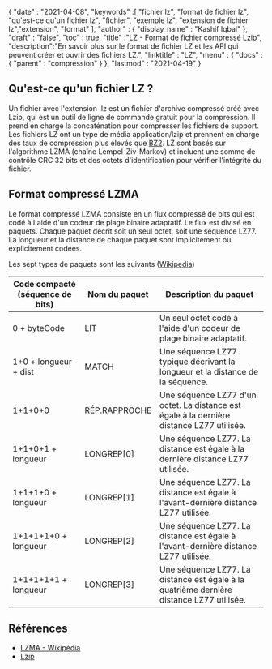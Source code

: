 {
  "date" : "2021-04-08",
  "keywords" :[ "fichier lz", "format de fichier lz", "qu'est-ce qu'un fichier lz", "fichier", "exemple lz", "extension de fichier lz","extension", "format" ],
  "author" : {
    "display_name" : "Kashif Iqbal"
},
  "draft" : "false",
  "toc" : true,
  "title" :"LZ - Format de fichier compressé Lzip",
  "description":"En savoir plus sur le format de fichier LZ et les API qui peuvent créer et ouvrir des fichiers LZ.",
  "linktitle" : "LZ",
  "menu" : {
    "docs" : {
      "parent" : "compression"
}
},
  "lastmod" : "2021-04-19"
}

## Qu'est-ce qu'un fichier LZ ?

Un fichier avec l'extension .lz est un fichier d'archive compressé créé avec Lzip, qui est un outil de ligne de commande gratuit pour la compression. Il prend en charge la concaténation pour compresser les fichiers de support. Les fichiers LZ ont un type de média application/lzip et prennent en charge des taux de compression plus élevés que [BZ2](/fr/compression/bz2/). LZ sont basés sur l'algorithme LZMA (chaîne Lempel-Ziv-Markov) et incluent une somme de contrôle CRC 32 bits et des octets d'identification pour vérifier l'intégrité du fichier.

## Format compressé LZMA

Le format compressé LZMA consiste en un flux compressé de bits qui est codé à l'aide d'un codeur de plage binaire adaptatif. Le flux est divisé en paquets. Chaque paquet décrit soit un seul octet, soit une séquence LZ77. La longueur et la distance de chaque paquet sont implicitement ou explicitement codées.

Les sept types de paquets sont les suivants ([Wikipedia](https://en.wikipedia.org/wiki/Lempel%E2%80%93Ziv%E2%80%93Markov_chain_algorithm#Compressed_format_overview))

|Code compacté (séquence de bits) |Nom du paquet |Description du paquet|
---|---|---|
|0 + byteCode| LIT| Un seul octet codé à l'aide d'un codeur de plage binaire adaptatif.|
|1+0 + longueur + dist| MATCH| Une séquence LZ77 typique décrivant la longueur et la distance de la séquence.|
|1+1+0+0| RÉP.RAPPROCHE| Une séquence LZ77 d'un octet. La distance est égale à la dernière distance LZ77 utilisée.|
|1+1+0+1 + longueur| LONGREP[0]| Une séquence LZ77. La distance est égale à la dernière distance LZ77 utilisée.|
|1+1+1+0 + longueur| LONGREP[1]| Une séquence LZ77. La distance est égale à l'avant-dernière distance LZ77 utilisée.|
|1+1+1+1+0 + longueur| LONGREP[2]| Une séquence LZ77. La distance est égale à l'avant-dernière distance LZ77 utilisée.|
|1+1+1+1+1 + longueur| LONGREP[3]| Une séquence LZ77. La distance est égale à la quatrième dernière distance LZ77 utilisée.|


## Références

* [LZMA - Wikipédia](https://en.wikipedia.org/wiki/Lempel%E2%80%93Ziv%E2%80%93Markov_chain_algorithm#Compressed_format_overview)
* [Lzip](https://en.wikipedia.org/wiki/Lzip)

